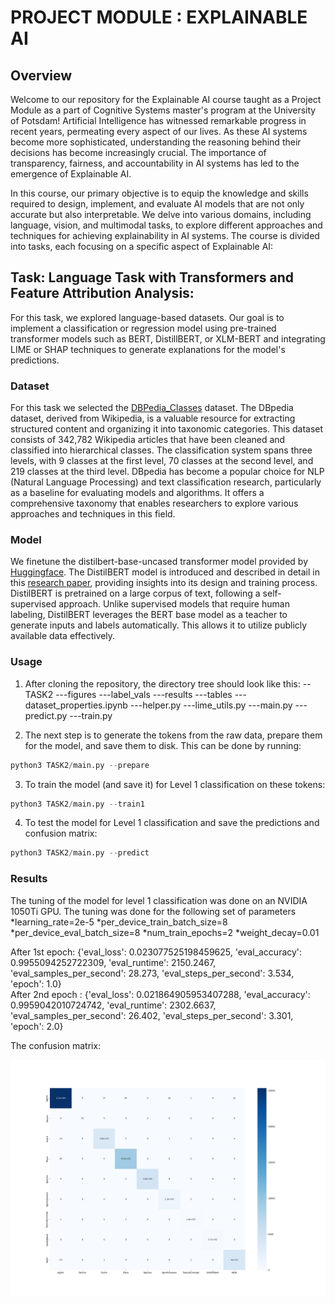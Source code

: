 # PROJECT MODULE : EXPLAINABLE AI

## Overview
Welcome to our repository for the Explainable AI course taught as a Project Module as a part of Cognitive Systems master's program at the University of Potsdam! Artificial Intelligence has witnessed remarkable progress in recent years, permeating every aspect of our lives. As these AI systems become more sophisticated, understanding the reasoning behind their decisions has become increasingly crucial. The importance of transparency, fairness, and accountability in AI systems has led to the emergence of Explainable AI. 

In this course, our primary objective is to equip the knowledge and skills required to design, implement, and evaluate AI models that are not only accurate but also interpretable. We delve into various domains, including language, vision, and multimodal tasks, to explore different approaches and techniques for achieving explainability in AI systems. The course is divided into tasks, each focusing on a specific aspect of Explainable AI:

## Task: Language Task with Transformers and Feature Attribution Analysis:
For this task, we explored language-based datasets. Our goal is to implement a classification or regression model using pre-trained transformer models such as BERT, DistillBERT, or XLM-BERT and integrating LIME or SHAP techniques to generate explanations for the model's predictions. 

### Dataset
For this task we selected the [DBPedia_Classes](https://huggingface.co/datasets/DeveloperOats/DBPedia_Classes) dataset. The DBpedia dataset, derived from Wikipedia, is a valuable resource for extracting structured content and organizing it into taxonomic categories. This dataset consists of 342,782 Wikipedia articles that have been cleaned and classified into hierarchical classes. The classification system spans three levels, with 9 classes at the first level, 70 classes at the second level, and 219 classes at the third level. DBpedia has become a popular choice for NLP (Natural Language Processing) and text classification research, particularly as a baseline for evaluating models and algorithms. It offers a comprehensive taxonomy that enables researchers to explore various approaches and techniques in this field. 

### Model
We finetune the distilbert-base-uncased transformer model provided by [Huggingface](https://huggingface.co/distilbert-base-uncased). The DistilBERT model is introduced and described in detail in this [research paper](https://arxiv.org/abs/1910.01108), providing insights into its design and training process. DistilBERT is pretrained on a large corpus of text, following a self-supervised approach. Unlike supervised models that require human labeling, DistilBERT leverages the BERT base model as a teacher to generate inputs and labels automatically. This allows it to utilize publicly available data effectively. 

### Usage

1) After cloning the repository, the directory tree should look like this:
--TASK2
---figures
---label_vals
---results
---tables
---dataset_properties.ipynb
---helper.py
---lime_utils.py
---main.py
---predict.py
---train.py

 2) The next step is to generate the tokens from the raw data, prepare them for the model, and save them to disk. This can be done by running:

```python
python3 TASK2/main.py --prepare
```

3) To train the model (and save it) for Level 1 classification on these tokens:

```python
python3 TASK2/main.py --train1
```
4) To test the model for Level 1 classification and save the predictions and confusion matrix:

```python
python3 TASK2/main.py --predict
```

### Results
The tuning of the model for level 1 classification was done on an NVIDIA 1050Ti GPU. The tuning was done for the following set of parameters
*learning_rate=2e-5
*per_device_train_batch_size=8
*per_device_eval_batch_size=8
*num_train_epochs=2
*weight_decay=0.01

After 1st epoch:
{'eval_loss': 0.023077525198459625, 'eval_accuracy': 0.9955094252722309, 'eval_runtime': 2150.2467, 'eval_samples_per_second': 28.273, 'eval_steps_per_second': 3.534, 'epoch': 1.0}   
After 2nd epoch :
{'eval_loss': 0.021864905953407288, 'eval_accuracy': 0.9959042010724742, 'eval_runtime': 2302.6637, 'eval_samples_per_second': 26.402, 'eval_steps_per_second': 3.301, 'epoch': 2.0} 

The confusion matrix:

<img src="TASK2/figures/cfm.png" width="512"/>










 

